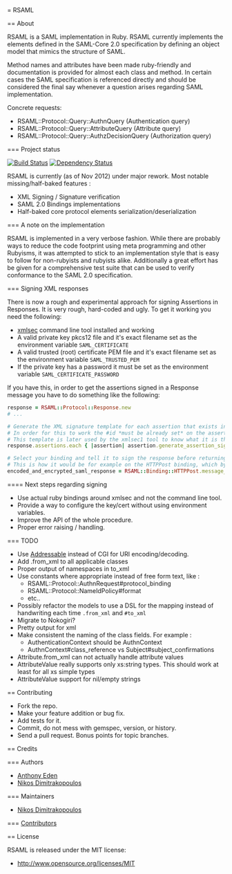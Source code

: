 = RSAML

== About

RSAML is a SAML implementation in Ruby. RSAML currently implements the elements
defined in the SAML-Core 2.0 specification by defining an object model that
mimics the structure of SAML.

Method names and attributes have been made ruby-friendly and documentation is
provided for almost each class and method. In certain cases the SAML specification
is referenced directly and should be considered the final say whenever a question
arises regarding SAML implementation.

Concrete requests:

* RSAML::Protocol::Query::AuthnQuery (Authentication query)
* RSAML::Protocol::Query::AttributeQuery (Attribute query)
* RSAML::Protocol::Query::AuthzDecisionQuery (Authorization query)

=== Project status

[![Build Status](https://secure.travis-ci.org/rsaml/rsaml.png?branch=travis)](https://travis-ci.org/rsaml/rsaml)
[![Dependency Status](https://gemnasium.com/rsaml/rsaml.png)](http://gemnasium.com/rsaml/rsaml)

RSAML is currently (as of Nov 2012) under major rework.
Most notable missing/half-baked features :

* XML Signing / Signature verification
* SAML 2.0 Bindings implementations
* Half-baked core protocol elements serialization/deserialization

=== A note on the implementation

RSAML is implemented in a very verbose fashion. While there are probably ways to
reduce the code footprint using meta programming and other Rubyisms, it was
attempted to stick to an implementation style that is easy to follow for
non-rubyists and rubyists alike. Additionally a great effort has be given for a
comprehensive test suite that can be used to verify conformance to the SAML 2.0
specification.

=== Signing XML responses

There is now a rough and experimental approach for signing Assertions in Responses.
It is very rough, hard-coded and ugly. To get it working you need the following:

* [xmlsec](http://www.aleksey.com/xmlsec/xmlsec-man.html) command line tool installed and working
* A valid private key pkcs12 file and it's exact filename set as the environment variable `SAML_CERTIFICATE`
* A valid trusted (root) certificate PEM file and it's exact filename set as the environment variable `SAML_TRUSTED_PEM`
* If the private key has a password it must be set as the environment variable `SAML_CERTIFICATE_PASSWORD`

If you have this, in order to get the assertions signed in a Response message you
have to do something like the following:

```ruby
response = RSAML::Protocol::Response.new
# ...

# Generate the XML signature template for each assertion that exists in a response.
# In order for this to work the #id *must be already set* on the assertion object.
# This template is later used by the xmlsec1 tool to know what it is that needs to be signed.
response.assertions.each { |assertion| assertion.generate_assertion_signature_template  }

# Select your binding and tell it to sign the response before returning you the encoded data.
# This is how it would be for example on the HTTPPost binding, which by 99% is what you want anyway.
encoded_and_encrypted_saml_response = RSAML::Binding::HTTPPost.message_data(response, :pretty => true, :sign => true)
```

==== Next steps regarding signing

* Use actual ruby bindings around xmlsec and not the command line tool.
* Provide a way to configure the key/cert without using environment variables.
* Improve the API of the whole procedure.
* Proper error raising / handling.

=== TODO

* Use [Addressable](https://rubygems.org/gems/addressable) instead of CGI for URI encoding/decoding.
* Add .from_xml to all applicable classes
* Proper output of namespaces in to_xml
* Use constants where appropriate instead of free form text, like :
  * RSAML::Protocol::AuthnRequest#protocol_binding
  * RSAML::Protocol::NameIdPolicy#format
  * etc..
* Possibly refactor the models to use a DSL for the mapping instead of handwriting
  each time `.from_xml` and `#to_xml`
* Migrate to Nokogiri?
* Pretty output for xml
* Make consistent the naming of the class fields. For example :
    * AuthenticationContext should be AuthnContext
    * AuthnContext#class_reference vs Subject#subject_confirmations
* Attribute.from_xml can not actually handle attribute values
* AttributeValue really supports only xs:string types.
  This should work at least for all xs simple types
* AttributeValue support for nil/empty strings

== Contributing

* Fork the repo.
* Make your feature addition or bug fix.
* Add tests for it.
* Commit, do not mess with gemspec, version, or history.
* Send a pull request. Bonus points for topic branches.

== Credits

=== Authors

* [Anthony Eden](http://www.anthonyeden.com)
* [Nikos Dimitrakopoulos](http://blog.nikosd.com)

=== Maintainers

* [Nikos Dimitrakopoulos](http://blog.nikosd.com)

=== [Contributors](https://github.com/rsaml/rsaml/graphs/contributors)

== License

RSAML is released under the MIT license:

* http://www.opensource.org/licenses/MIT
